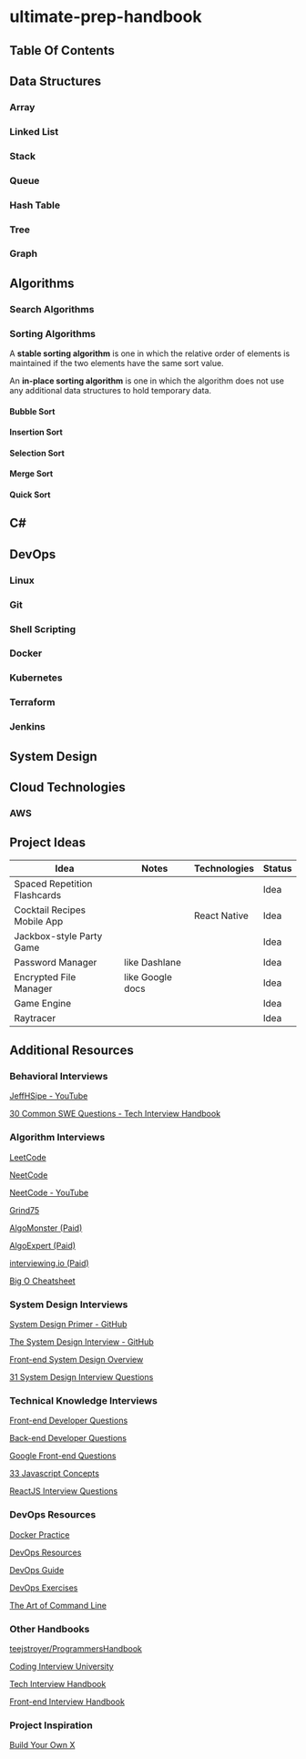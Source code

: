 # ultimate-prep-handbook

## Table Of Contents

## Data Structures

### Array

### Linked List

### Stack

### Queue

### Hash Table

### Tree

### Graph

## Algorithms

### Search Algorithms

### Sorting Algorithms

A **stable sorting algorithm** is one in which the relative order of elements is maintained if the two elements have the same sort value.

An **in-place sorting algorithm** is one in which the algorithm does not use any additional data structures to hold temporary data.

#### Bubble Sort

#### Insertion Sort

#### Selection Sort

#### Merge Sort

#### Quick Sort

## C#

## DevOps

### Linux

### Git

### Shell Scripting

### Docker

### Kubernetes

### Terraform

### Jenkins

## System Design

## Cloud Technologies

### AWS

## Project Ideas

|Idea|Notes|Technologies|Status|
|-|-|-|-|
|Spaced Repetition Flashcards|||Idea|
|Cocktail Recipes Mobile App||React Native|Idea|
|Jackbox-style Party Game|||Idea|
|Password Manager|like Dashlane||Idea|
|Encrypted File Manager|like Google docs||Idea|
|Game Engine|||Idea|
|Raytracer|||Idea|

## Additional Resources

### Behavioral Interviews

[JeffHSipe - YouTube](https://www.youtube.com/c/JeffHSipe)

[30 Common SWE Questions - Tech Interview Handbook](https://www.techinterviewhandbook.org/behavioral-interview-questions/)

### Algorithm Interviews

[LeetCode](https://leetcode.com/)

[NeetCode](https://neetcode.io/practice)

[NeetCode - YouTube](https://www.youtube.com/c/NeetCode)

[Grind75](https://www.techinterviewhandbook.org/grind75)

[AlgoMonster (Paid)](https://algo.monster/dashboard)

[AlgoExpert (Paid)](https://www.algoexpert.io/)

[interviewing.io (Paid)](https://interviewing.io/)

[Big O Cheatsheet](https://www.bigocheatsheet.com/)

### System Design Interviews

[System Design Primer - GitHub](https://github.com/donnemartin/system-design-primer)

[The System Design Interview - GitHub](https://github.com/checkcheckzz/system-design-interview)

[Front-end System Design Overview](https://www.frontendinterviewhandbook.com/front-end-system-design#radad-framework)

[31 System Design Interview Questions](https://igotanoffer.com/blogs/tech/system-design-interviews)

### Technical Knowledge Interviews

[Front-end Developer Questions](https://github.com/h5bp/Front-end-Developer-Interview-Questions)

[Back-end Developer Questions](https://github.com/arialdomartini/Back-End-Developer-Interview-Questions)

[Google Front-end Questions](https://medium.com/codex/my-google-front-end-interview-questions-bca96925c16a)

[33 Javascript Concepts](https://github.com/leonardomso/33-js-concepts)

[ReactJS Interview Questions](https://github.com/sudheerj/reactjs-interview-questions)


### DevOps Resources

[Docker Practice](https://github.com/yeasy/docker_practice)

[DevOps Resources](https://github.com/bregman-arie/devops-resources)

[DevOps Guide](https://github.com/Tikam02/DevOps-Guide)

[DevOps Exercises](https://github.com/bregman-arie/devops-exercises)

[The Art of Command Line](https://github.com/jlevy/the-art-of-command-line)

### Other Handbooks

[teejstroyer/ProgrammersHandbook](https://github.com/teejstroyer/ProgrammersHandbook)

[Coding Interview University](https://github.com/jwasham/coding-interview-university)

[Tech Interview Handbook](https://github.com/yangshun/tech-interview-handbook)

[Front-end Interview Handbook](https://github.com/yangshun/front-end-interview-handbook)

### Project Inspiration

[Build Your Own X](https://github.com/codecrafters-io/build-your-own-x)
